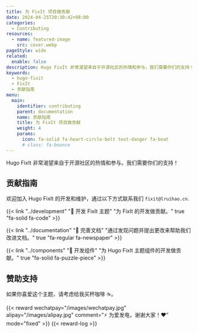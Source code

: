 ```yaml
---
title: 为 FixIt 项目做贡献
date: 2024-04-25T20:30:42+08:00
categories:
  - Contributing
resources:
  - name: featured-image
    src: cover.webp
pageStyle: wide
related:
  enable: false
description: Hugo FixIt 非常渴望来自于开源社区的热情和参与。我们需要你们的支持！
keywords: 
  - hugo-fixit
  - FixIt
  - 贡献指南
menu:
  main:
    identifier: contributing
    parent: documentation
    name: 贡献指南
    title: 为 FixIt 项目做贡献
    weight: 4
    params: 
      icon: fa-solid fa-heart-circle-bolt text-danger fa-beat
      # class: fa-bounce
---
```


Hugo FixIt 非常渴望来自于开源社区的热情和参与。我们需要你们的支持！

<!--more-->

## 贡献指南

欢迎加入 Hugo FixIt 的开发和维护，通过以下方式联系我们 `fixit@lruihao.cn`.

{{< link "../development" "🔧 开发 FixIt 主题" "为 FixIt 的开发做贡献。" true "fa-solid fa-code" >}}

{{< link "../documentation" "📝 完善文档" "通过发现问题并提出更改来帮助我们改进文档。" true "fa-regular fa-newspaper" >}}

{{< link "../components" "🧩 开发组件" "为 Hugo FixIt 主题组件的开发做贡献。" true "fa-solid fa-puzzle-piece" >}}

## 赞助支持

如果你喜爱这个主题，请考虑给我买杯咖啡 ☕️。

{{< reward wechatpay="/images/wechatpay.jpg" alipay="/images/alipay.jpg" comment="⚡️ 为爱发电，谢谢大家！❤️" mode="fixed" >}}
{{< reward-log >}}
